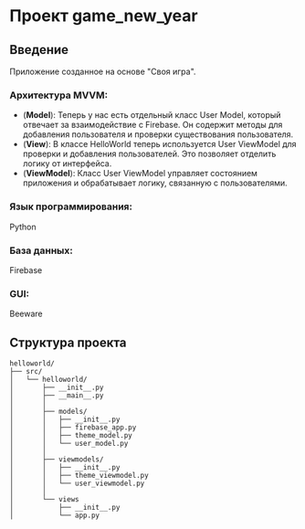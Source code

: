 # Проект game_new_year

## Введение
Приложение созданное на основе "Своя игра". 

### Архитектура MVVM:
   - (__Model__): Теперь у нас есть отдельный класс User Model, который отвечает за взаимодействие с Firebase. Он содержит методы для добавления пользователя и проверки существования пользователя.
   - (__View__): В классе HelloWorld теперь используется User ViewModel для проверки и добавления пользователей. Это позволяет отделить логику от интерфейса.
   - (__ViewModel__): Класс User ViewModel управляет состоянием приложения и обрабатывает логику, связанную с пользователями.

### Язык программирования: 
   Python

### База данных:
   Firebase

### GUI:
   Beeware
   
## Структура проекта
```plaintext
helloworld/
├── src/
│   └── helloworld/
│       ├── __init__.py
│       ├── __main__.py
│       │
│       ├── models/
│       │   ├── __init__.py
│       │   ├── firebase_app.py
│       │   ├── theme_model.py
│       │   └── user_model.py
│       │
│       ├── viewmodels/
│       │   ├── __init__.py
│       │   ├── theme_viewmodel.py
│       │   └── user_viewmodel.py
│       │
│       └── views
│           ├── __init__.py
│           └── app.py
